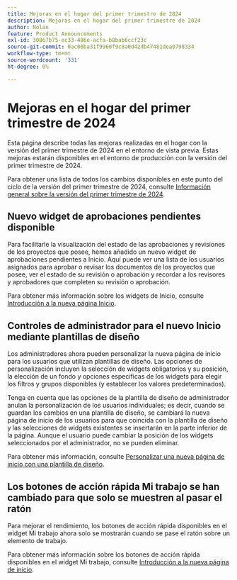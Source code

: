 ```yaml
---
title: Mejoras en el hogar del primer trimestre de 2024
description: Mejoras en el hogar del primer trimestre de 2024
author: Nolan
feature: Product Announcements
exl-id: 30867b75-ec33-486e-acfa-b8bab6ccf23c
source-git-commit: 0ac00ba31f9960f9c8a0d42db47481dea0798334
workflow-type: tm+mt
source-wordcount: '331'
ht-degree: 0%

---
```


# Mejoras en el hogar del primer trimestre de 2024

Esta página describe todas las mejoras realizadas en el hogar con la versión del primer trimestre de 2024 en el entorno de vista previa. Estas mejoras estarán disponibles en el entorno de producción con la versión del primer trimestre de 2024.

Para obtener una lista de todos los cambios disponibles en este punto del ciclo de la versión del primer trimestre de 2024, consulte [Información general sobre la versión del primer trimestre de 2024](/help/quicksilver/product-announcements/product-releases/24-q1-release-activity/24-q1-release-overview.md).

## Nuevo widget de aprobaciones pendientes disponible

Para facilitarle la visualización del estado de las aprobaciones y revisiones de los proyectos que posee, hemos añadido un nuevo widget de aprobaciones pendientes a Inicio. Aquí puede ver una lista de los usuarios asignados para aprobar o revisar los documentos de los proyectos que posee, ver el estado de su revisión o aprobación y recordar a los revisores y aprobadores que completen su revisión o aprobación.

Para obtener más información sobre los widgets de Inicio, consulte [Introducción a la nueva página Inicio](/help/quicksilver/workfront-basics/using-home/new-home/get-started-with-new-home.md).

## Controles de administrador para el nuevo Inicio mediante plantillas de diseño

Los administradores ahora pueden personalizar la nueva página de inicio para los usuarios que utilizan plantillas de diseño. Las opciones de personalización incluyen la selección de widgets obligatorios y su posición, la elección de un fondo y opciones específicas de los widgets para elegir los filtros y grupos disponibles (y establecer los valores predeterminados).

Tenga en cuenta que las opciones de la plantilla de diseño de administrador anulan la personalización de los usuarios individuales; es decir, cuando se guardan los cambios en una plantilla de diseño, se cambiará la nueva página de inicio de los usuarios para que coincida con la plantilla de diseño y las selecciones de widgets existentes se insertarán en la parte inferior de la página. Aunque el usuario puede cambiar la posición de los widgets seleccionados por el administrador, no se pueden eliminar.

Para obtener más información, consulte [Personalizar una nueva página de inicio con una plantilla de diseño](/help/quicksilver/administration-and-setup/customize-workfront/use-layout-templates/customize-new-home-layout-template.md).

## Los botones de acción rápida Mi trabajo se han cambiado para que solo se muestren al pasar el ratón

Para mejorar el rendimiento, los botones de acción rápida disponibles en el widget Mi trabajo ahora solo se mostrarán cuando se pase el ratón sobre un elemento de trabajo.

Para obtener más información sobre los botones de acción rápida disponibles en el widget Mi trabajo, consulte [Introducción a la nueva página de inicio](/help/quicksilver/workfront-basics/using-home/new-home/get-started-with-new-home.md).
